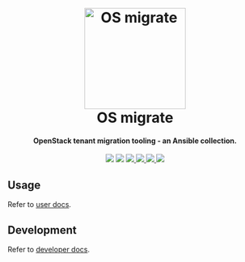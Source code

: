<h1 align="center">
  <br>
  <a href="http://github.com/os-migrate/os-migrate"><img src="media/logo.svg" alt="OS migrate" width="200"></a>
  <br>
  OS migrate
  <br>
</h1>

<h4 align="center">OpenStack tenant migration tooling - an Ansible collection.</h4>

<p align="center">
  <img src="https://img.shields.io/badge/Python-v3.7+-blue.svg">
  <img src="https://img.shields.io/badge/Ansible-v2.9-blue.svg">
  <a href="https://opensource.org/licenses/Apache-2.0">
    <img src="https://img.shields.io/badge/License-Apache2.0-blue.svg">
  </a>
  <a href="https://github.com/os-migrate/os-migrate/actions?workflow=unit-all">
    <img src="https://github.com/os-migrate/os-migrate/workflows/unit-all/badge.svg?event=push">
  </a>
  <a href="https://github.com/os-migrate/os-migrate/actions?workflow=functional-all">
    <img src="https://github.com/os-migrate/os-migrate/workflows/functional-all/badge.svg?event=push">
  </a>
  <a href="https://github.com/os-migrate/os-migrate/actions?workflow=linters">
    <img src="https://github.com/os-migrate/os-migrate/workflows/linters/badge.svg?event=push">
  </a>
</p>

## Usage

Refer to [user docs](doc/user/README.md).

## Development

Refer to [developer docs](doc/devel/README.md).
